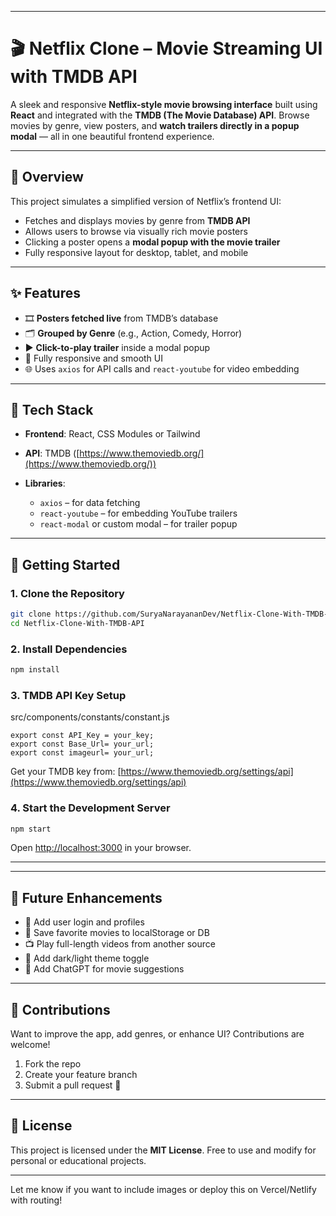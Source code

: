 
---

# 🎬 Netflix Clone – Movie Streaming UI with TMDB API

A sleek and responsive **Netflix-style movie browsing interface** built using **React** and integrated with the **TMDB (The Movie Database) API**. Browse movies by genre, view posters, and **watch trailers directly in a popup modal** — all in one beautiful frontend experience.

---

## 📌 Overview

This project simulates a simplified version of Netflix’s frontend UI:

* Fetches and displays movies by genre from **TMDB API**
* Allows users to browse via visually rich movie posters
* Clicking a poster opens a **modal popup with the movie trailer**
* Fully responsive layout for desktop, tablet, and mobile

---

## ✨ Features

* 🎞️ **Posters fetched live** from TMDB’s database
* 🗂 **Grouped by Genre** (e.g., Action, Comedy, Horror)
* ▶️ **Click-to-play trailer** inside a modal popup
* 📱 Fully responsive and smooth UI
* 🌐 Uses `axios` for API calls and `react-youtube` for video embedding

---

## 🔧 Tech Stack

* **Frontend**: React, CSS Modules or Tailwind
* **API**: TMDB ([https://www.themoviedb.org/](https://www.themoviedb.org/))
* **Libraries**:

  * `axios` – for data fetching
  * `react-youtube` – for embedding YouTube trailers
  * `react-modal` or custom modal – for trailer popup

---

## 🚀 Getting Started

### 1. Clone the Repository

```bash
git clone https://github.com/SuryaNarayananDev/Netflix-Clone-With-TMDB-API.git
cd Netflix-Clone-With-TMDB-API
```

### 2. Install Dependencies

```bash
npm install
```

### 3. TMDB API Key Setup

src/components/constants/constant.js

```
export const API_Key = your_key;
export const Base_Url= your_url;
export const imageurl= your_url;

```

Get your TMDB key from: [https://www.themoviedb.org/settings/api](https://www.themoviedb.org/settings/api)

### 4. Start the Development Server

```bash
npm start
```

Open [http://localhost:3000](http://localhost:3000) in your browser.

---
---

## 🎯 Future Enhancements

* 🔐 Add user login and profiles
* 💾 Save favorite movies to localStorage or DB
* 📺 Play full-length videos from another source
* 🌙 Add dark/light theme toggle
* 🤖 Add ChatGPT for movie suggestions

---

## 🤝 Contributions

Want to improve the app, add genres, or enhance UI? Contributions are welcome!

1. Fork the repo
2. Create your feature branch
3. Submit a pull request 🚀

---

## 📄 License

This project is licensed under the **MIT License**.
Free to use and modify for personal or educational projects.

---

Let me know if you want to include images or deploy this on Vercel/Netlify with routing!
